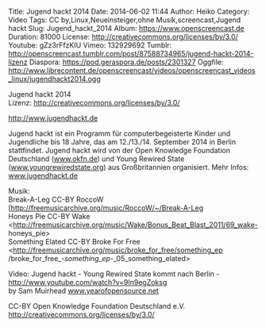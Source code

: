 Title: Jugend hackt 2014
Date: 2014-06-02 11:44
Author: Heiko
Category: Video
Tags: CC by,Linux,Neueinsteiger,ohne Musik,screencast,Jugend hackt
Slug: Jugend_hackt_2014
Album: https://www.openscreencast.de
Duration: 81000
License: http://creativecommons.org/licenses/by/3.0/
Youtube: gZz3rFfzKIU
Vimeo: 132929692
Tumblr: http://openscreencast.tumblr.com/post/87588734965/jugend-hackt-2014-lizenz
Diaspora: https://pod.geraspora.de/posts/2301327
Oggfile: http://www.librecontent.de/openscreencast/videos/openscreencast_videos_linux/jugendhackt2014.ogg

Jugend hackt 2014  
Lizenz: <http://creativecommons.org/licenses/by/3.0/>  
  
<http://www.jugendhackt.de>  
  
Jugend hackt ist ein Programm für computerbegeisterte Kinder und Jugendliche
bis 18 Jahre, das am 12./13./14. September 2014 in Berlin stattfindet. Jugend
hackt wird von der Open Knowledge Foundation Deutschland (www.okfn.de) und
Young Rewired State (www.youngrewiredstate.org) aus Großbritannien
organisiert. Mehr Infos: www.jugendhackt.de  
  
Musik:  
Break-A-Leg CC-BY RoccoW  
[http://freemusicarchive.org/music/RoccoW/~/Break-A-Leg  
Honeys Pie CC-BY Wake  
<http://freemusicarchive.org/music/Wake/Bonus_Beat_Blast_2011/69_wake-
honeys_pie>  
Something Elated CC-BY Broke For Free  
<http://freemusicarchive.org/music/broke_for_free/something_ep
/broke_for_free_-_something_ep_-_05_something_elated>  
  
Video: Jugend hackt - Young Rewired State kommt nach Berlin -
<http://www.youtube.com/watch?v=9ln9egZoksg>  
by Sam Muirhead www.yearofopensource.net  
  
CC-BY Open Knowledge Foundation Deutschland e.V.  
<http://creativecommons.org/licenses/by/3.0/>

